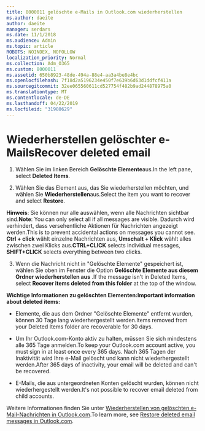 ```yaml
---
title: 8000011 gelöschte e-Mails in Outlook.com wiederherstellen
ms.author: daeite
author: daeite
manager: serdars
ms.date: 11/1/2018
ms.audience: Admin
ms.topic: article
ROBOTS: NOINDEX, NOFOLLOW
localization_priority: Normal
ms.collection: Adm_O365
ms.custom: 8000011
ms.assetid: 650b8923-48de-494a-88e4-aa3a4be8e4bc
ms.openlocfilehash: 7f18d2a5196234e450f7e639b6d63d1ddfcf411a
ms.sourcegitcommit: 32ee065560611cd527754f482b9ad244878975a0
ms.translationtype: MT
ms.contentlocale: de-DE
ms.lasthandoff: 04/22/2019
ms.locfileid: "31980629"
---
```

# <a name="recover-deleted-email"></a><span data-ttu-id="b8255-102">Wiederherstellen gelöschter e-Mails</span><span class="sxs-lookup"><span data-stu-id="b8255-102">Recover deleted email</span></span>

1. <span data-ttu-id="b8255-103">Wählen Sie im linken Bereich **Gelöschte Elemente**aus.</span><span class="sxs-lookup"><span data-stu-id="b8255-103">In the left pane, select **Deleted Items**.</span></span> 
    
2. <span data-ttu-id="b8255-104">Wählen Sie das Element aus, das Sie wiederherstellen möchten, und wählen Sie **Wiederherstellen**aus.</span><span class="sxs-lookup"><span data-stu-id="b8255-104">Select the item you want to recover and select **Restore**.</span></span> 
  
 <span data-ttu-id="b8255-105">**Hinweis**: Sie können nur alle auswählen, wenn alle Nachrichten sichtbar sind.</span><span class="sxs-lookup"><span data-stu-id="b8255-105">**Note**: You can only select all if all messages are visible.</span></span> <span data-ttu-id="b8255-106">Dadurch wird verhindert, dass versehentliche Aktionen für Nachrichten angezeigt werden.</span><span class="sxs-lookup"><span data-stu-id="b8255-106">This is to prevent accidental actions on messages you cannot see.</span></span> <span data-ttu-id="b8255-107">**Ctrl + click** wählt einzelne Nachrichten aus, **Umschalt + Klick** wählt alles zwischen zwei Klicks aus.</span><span class="sxs-lookup"><span data-stu-id="b8255-107">**CTRL+CLICK** selects individual messages, **SHIFT+CLICK** selects everything between two clicks.</span></span> 
    
3. <span data-ttu-id="b8255-108">Wenn die Nachricht nicht in "Gelöschte Elemente" gespeichert ist, wählen Sie oben im Fenster die Option **Gelöschte Elemente aus diesem Ordner wiederherstellen aus** .</span><span class="sxs-lookup"><span data-stu-id="b8255-108">If the message isn't in Deleted Items, select **Recover items deleted from this folder** at the top of the window.</span></span> 
    
 <span data-ttu-id="b8255-109">**Wichtige Informationen zu gelöschten Elementen:**</span><span class="sxs-lookup"><span data-stu-id="b8255-109">**Important information about deleted items:**</span></span>
  
- <span data-ttu-id="b8255-110">Elemente, die aus dem Ordner "Gelöschte Elemente" entfernt wurden, können 30 Tage lang wiederhergestellt werden.</span><span class="sxs-lookup"><span data-stu-id="b8255-110">Items removed from your Deleted Items folder are recoverable for 30 days.</span></span>
    
- <span data-ttu-id="b8255-111">Um Ihr Outlook.com-Konto aktiv zu halten, müssen Sie sich mindestens alle 365 Tage anmelden.</span><span class="sxs-lookup"><span data-stu-id="b8255-111">To keep your Outlook.com account active, you must sign in at least once every 365 days.</span></span> <span data-ttu-id="b8255-112">Nach 365 Tagen der Inaktivität wird Ihre e-Mail gelöscht und kann nicht wiederhergestellt werden.</span><span class="sxs-lookup"><span data-stu-id="b8255-112">After 365 days of inactivity, your email will be deleted and can't be recovered.</span></span>
    
- <span data-ttu-id="b8255-113">E-Mails, die aus untergeordneten Konten gelöscht wurden, können nicht wiederhergestellt werden.</span><span class="sxs-lookup"><span data-stu-id="b8255-113">It's not possible to recover email deleted from child accounts.</span></span>
    
<span data-ttu-id="b8255-114">Weitere Informationen finden Sie unter [Wiederherstellen von gelöschten e-Mail-Nachrichten in Outlook.com](https://go.microsoft.com/fwlink/p/?linkid=873117).</span><span class="sxs-lookup"><span data-stu-id="b8255-114">To learn more, see [Restore deleted email messages in Outlook.com](https://go.microsoft.com/fwlink/p/?linkid=873117).</span></span>
  

